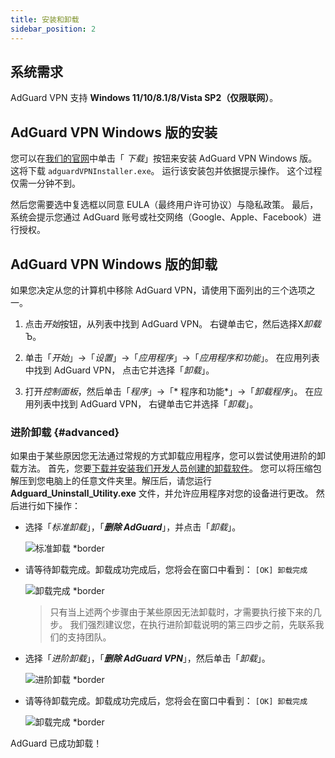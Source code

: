```yaml
---
title: 安装和卸载
sidebar_position: 2
---
```


## 系统需求

AdGuard VPN 支持 **Windows 11/10/8.1/8/Vista SP2（仅限联网）**。

## AdGuard VPN Windows 版的安装

您可以在[我们的官网](https://adguard-vpn.com/welcome.html)中单击「 *下载*」按钮来安装 AdGuard VPN Windows 版。 这将下载 `adguardVPNInstaller.exe`。 运行该安装包并依据提示操作。 这个过程仅需一分钟不到。

然后您需要选中复选框以同意 EULA（最终用户许可协议）与隐私政策。 最后，系统会提示您通过 AdGuard 账号或社交网络（Google、Apple、Facebook）进行授权。

## AdGuard VPN Windows 版的卸载

如果您决定从您的计算机中移除 AdGuard VPN，请使用下面列出的三个选项之一。

1. 点击*开始*按钮，从列表中找到 AdGuard VPN。 右键单击它，然后选择Х*卸载*Ъ。

2. 单击「*开始*」→「*设置*」→「*应用程序*」→「*应用程序和功能*」。 在应用列表中找到 AdGuard VPN， 点击它并选择「*卸载*」。

3. 打开*控制面板*，然后单击「*程序*」→「* 程序和功能*」→「*卸载程序*」。 在应用列表中找到 AdGuard VPN， 右键单击它并选择「*卸载*」。

### 进阶卸载 {#advanced}

如果由于某些原因您无法通过常规的方式卸载应用程序，您可以尝试使用进阶的卸载方法。 首先，您要[下载并安装我们开发人员创建的卸载软件](https://cdn.adtidy.org/distr/windows/Uninstall_Utility.zip)。 您可以将压缩包解压到您电脑上的任意文件夹里。解压后，请您运行 **Adguard_Uninstall_Utility.exe** 文件，并允许应用程序对您的设备进行更改。 然后进行如下操作：

- 选择「*标准卸载*」，「***删除 AdGuard***」，并点击「*卸载*」。

    ![标准卸载 *border](https://cdn.adguardvpn.com/content/kb/ad_blocker/windows/installation/standard-uninstall.png)

- 请等待卸载完成。卸载成功完成后，您将会在窗口中看到： `[OK] 卸载完成`

    ![卸载完成 *border](https://cdn.adguardvpn.com/content/kb/ad_blocker/windows/installation/standard-uninstall-2.png)

    > 只有当上述两个步骤由于某些原因无法卸载时，才需要执行接下来的几步。 我们强烈建议您，在执行进阶卸载说明的第三四步之前，先联系我们的支持团队。

- 选择「*进阶卸载*」，「***删除 AdGuard VPN***」，然后单击「*卸载*」。

    ![进阶卸载 *border](https://cdn.adguardvpn.com/content/kb/ad_blocker/windows/installation/advanced-uninstall.png)

- 请等待卸载完成。卸载成功完成后，您将会在窗口中看到： `[OK] 卸载完成`

    ![卸载完成 *border](https://cdn.adguardvpn.com/content/kb/ad_blocker/windows/installation/advanced-uninstall-2.png)

AdGuard 已成功卸载！
